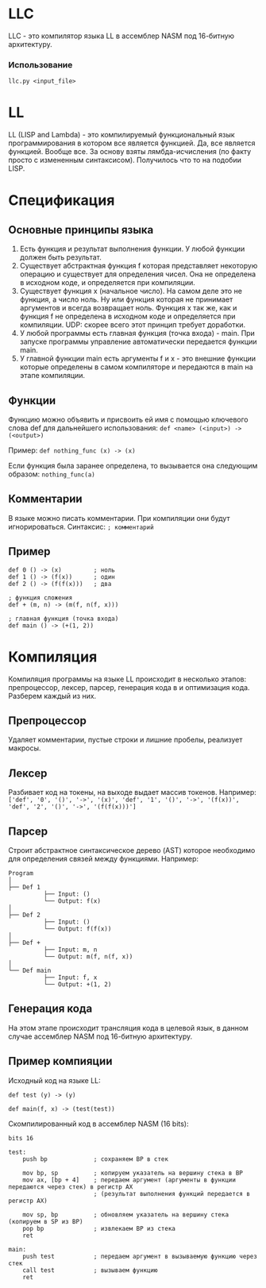 # LLC
LLC - это компилятор языка LL в ассемблер NASM под 16-битную архитектуру.

### Использование
```
llc.py <input_file>
```

# LL

LL (LISP and Lambda) - это компилируемый функциональный язык программирования в котором все является функцией. Да, все является функцией. Вообще все. За основу взяты лямбда-исчисления (по факту просто с измененным синтаксисом). Получилось что то на подобии LISP.

# Спецификация

## Основные принципы языка
1. Есть функция и результат выполнения функции. У любой функции должен быть результат.
2. Существует абстрактная функция f которая представляет некоторую операцию и существует для определения чисел. Она не определена в исходном коде, и определяется при компиляции.
3. Существует функция x (начальное число). На самом деле это не функция, а число ноль. Ну или функция которая не принимает аргументов и всегда возвращает ноль. Функция x так же, как и функция f не определена в исходном коде и определяется при компиляции. UDP: скорее всего этот принцип требует доработки.
4. У любой программы есть главная функция (точка входа) - main. При запуске программы управление автоматически передается функции main.
5. У главной функции main есть аргументы f и x - это внешние функции которые определены в самом компиляторе и передаются в main на этапе компиляции.


## Функции

Функцию можно объявить и присвоить ей имя с помощью ключевого слова def для дальнейшего использования:
`def <name> (<input>) -> (<output>)`

Пример:
`def nothing_func (x) -> (x)`

Если функция была заранее определена, то вызывается она следующим образом:
`nothing_func(a)`


## Комментарии
В языке можно писать комментарии. При компиляции они будут игнорироваться. Синтаксис:
`; комментарий`


## Пример
```
def 0 () -> (x)			; ноль
def 1 () -> (f(x))		; один
def 2 () -> (f(f(x)))	; два

; функция сложения
def + (m, n) -> (m(f, n(f, x)))

; главная функция (точка входа)
def main () -> (+(1, 2))
```


# Компиляция
Компиляция программы на языке LL происходит в несколько этапов: препроцессор, лексер, парсер, генерация кода в и оптимизация кода. Разберем каждый из них.

## Препроцессор
Удаляет комментарии, пустые строки и лишние пробелы, реализует макросы.


## Лексер
Разбивает код на токены, на выходе выдает массив токенов. Например:
`['def', '0', '()', '->', '(x)', 'def', '1', '()', '->', '(f(x))', 'def', '2', '()', '->', '(f(f(x)))']`


## Парсер
Строит абстрактное синтаксическое дерево (AST) которое необходимо для определения связей между функциями. Например:

```
Program
│
├── Def 1
          ├── Input: ()
          └── Output: f(x)
│
├── Def 2
          ├── Input: ()
          └── Output: f(f(x))
│
├── Def +
          ├── Input: m, n
          └── Output: m(f, n(f, x))
│
└── Def main
          ├── Input: f, x
          └── Output: +(1, 2)
```


## Генерация кода
На этом этапе происходит трансляция кода в целевой язык, в данном случае ассемблер NASM под 16-битную архитектуру.


## Пример компияции
Исходный код на языке LL:
```
def test (y) -> (y)

def main(f, x) -> (test(test))
```

Скомпилированный код в ассемблер NASM (16 bits):
```
bits 16

test:
	push bp				; сохраняем BP в стек

	mov bp, sp 			; копируем указатель на вершину стека в BP
	mov ax, [bp + 4]	; передаем аргумент (аргументы в функции передаются через стек) в регистр AX
						; (результат выполнения функций передается в регистр AX)

	mov sp, bp			; обновляем указатель на вершину стека (копируем в SP из BP)
	pop bp				; извлекаем BP из стека
	ret

main:
	push test			; передаем аргумент в вызываемую функцию через стек
	call test			; вызываем функцию
	ret
```
